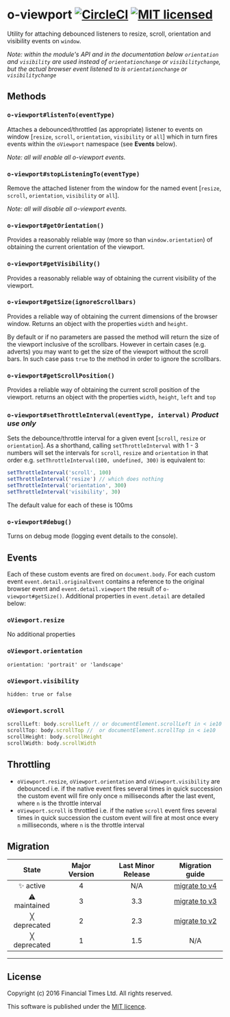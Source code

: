 # o-viewport [![CircleCI](https://circleci.com/gh/Financial-Times/o-viewport.svg?style=svg)](https://circleci.com/gh/Financial-Times/o-viewport) [![MIT licensed](https://img.shields.io/badge/license-MIT-blue.svg)](#licence)

Utility for attaching debounced listeners to resize, scroll, orientation and visibility events on `window`.

*Note: within the module's API and in the documentation below `orientation` and `visibility` are used instead of `orientationchange` or `visibilitychange`, but the actual browser event listened to is `orientationchange` or `visibilitychange`*

## Methods

### `o-viewport#listenTo(eventType)`
Attaches a debounced/throttled (as appropriate) listener to events on window [`resize`, `scroll`, `orientation`, `visibility` or `all`] which in turn fires events within the `oViewport` namespace (see **Events** below).

*Note: all will enable all o-viewport events.*

### `o-viewport#stopListeningTo(eventType)`
Remove the attached listener from the window for the named event [`resize`, `scroll`, `orientation`, `visibility` or `all`].

*Note: all will disable all o-viewport events.*

### `o-viewport#getOrientation()`
Provides a reasonably reliable way (more so than `window.orientation`) of obtaining the current orientation of the viewport.

### `o-viewport#getVisibility()`
Provides a reasonably reliable way of obtaining the current visibility of the viewport.

### `o-viewport#getSize(ignoreScrollbars)`
Provides a reliable way of obtaining the current dimensions of the browser window. Returns an object with the properties `width` and `height`.

By default or if no parameters are passed the method will return the size of the viewport inclusive of the scrollbars. However in certain cases (e.g. adverts) you may want to get the size of the viewport without the scroll bars. In such case pass `true` to the method in order to ignore the scrollbars.


### `o-viewport#getScrollPosition()`
Provides a reliable way of obtaining the current scroll position of the viewport. returns an object with the properties `width`, `height`, `left` and `top`

### `o-viewport#setThrottleInterval(eventType, interval)` *Product use only*
Sets the debounce/throttle interval for a given event [`scroll`, `resize` or `orientation`].
As a shorthand, calling `setThrottleInterval` with 1 - 3 numbers will set the intervals for `scroll`, `resize` and `orientation` in that order e.g. `setThrottleInterval(100, undefined, 300)` is equivalent to:

```js
setThrottleInterval('scroll', 100)
setThrottleInterval('resize') // which does nothing
setThrottleInterval('orientation', 300)
setThrottleInterval('visibility', 30)
```

The default value for each of these is 100ms

### `o-viewport#debug()`
Turns on debug mode (logging event details to the console).

## Events
Each of these custom events are fired on `document.body`. For each custom event `event.detail.originalEvent` contains a reference to the original browser event and `event.detail.viewport` the result of `o-viewport#getSize()`. Additional properties in `event.detail` are detailed below:

### `oViewport.resize`
No additional properties

### `oViewport.orientation`

	orientation: 'portrait' or 'landscape'

### `oViewport.visibility`

	hidden: true or false

### `oViewport.scroll`

```js
scrollLeft: body.scrollLeft // or documentElement.scrollLeft in < ie10
scrollTop: body.scrollTop //  or documentElement.scrollTop in < ie10
scrollHeight: body.scrollHeight
scrollWidth: body.scrollWidth
```

## Throttling

* `oViewport.resize`, `oViewport.orientation` and  `oViewport.visibility` are debounced i.e. if the native event fires several times in quick succession the custom event will fire only once `n` milliseconds after the last event, where `n` is the throttle interval
* `oViewport.scroll` is throttled i.e. if the native `scroll` event fires several times in quick succession the custom event will fire at most once every `n` milliseconds, where `n` is the throttle interval

## Migration

State | Major Version | Last Minor Release | Migration guide |
:---: | :---: | :---: | :---:
✨ active | 4 | N/A | [migrate to v4](MIGRATION.md#migrating-from-v3-to-v4) |
⚠ maintained | 3 | 3.3 | [migrate to v3](MIGRATION.md#migrating-from-v2-to-v3) |
╳ deprecated | 2 | 2.3 | [migrate to v2](MIGRATION.md#migrating-from-v1-to-v2) |
╳ deprecated | 1 | 1.5 | N/A |

----

## License

Copyright (c) 2016 Financial Times Ltd. All rights reserved.

This software is published under the [MIT licence](http://opensource.org/licenses/MIT).
